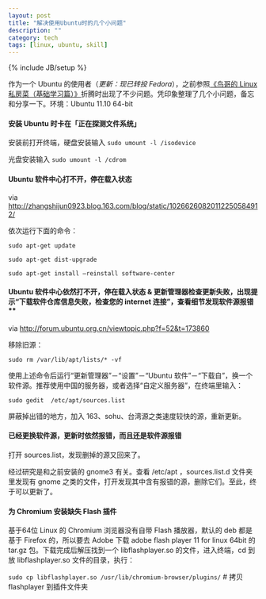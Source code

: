 ```yaml
---
layout: post
title: "解决使用Ubuntu时的几个小问题"
description: ""
category: tech
tags: [linux, ubuntu, skill]
---
```

{% include JB/setup %}

作为一个 Ubuntu 的使用者（*更新：现已转投 Fedora*），之前参照[《鸟哥的 Linux 私房菜（基础学习篇）》](http://linux.vbird.org/linux_basic/ "在线版地址")折腾时出现了不少问题。凭印象整理了几个小问题，备忘和分享一下。环境：Ubuntu 11.10 64-bit

#### 安装 Ubuntu 时卡在「正在探测文件系统」

安装前打开终端，硬盘安装输入  `sudo umount -l /isodevice`

光盘安装输入  `sudo umount -l /cdrom`

#### Ubuntu 软件中心打不开，停在载入状态

via <http://zhangshijun0923.blog.163.com/blog/static/10266260820112250584912/>

依次运行下面的命令：

`sudo apt-get update`

`sudo apt-get dist-upgrade`

`sudo apt-get install –reinstall software-center`

#### Ubuntu 软件中心依然打不开，停在载入状态 & 更新管理器检查更新失败，出现提示“下载软件仓库信息失败，检查您的 internet 连接”，查看细节发现软件源报错**

via <http://forum.ubuntu.org.cn/viewtopic.php?f=52&t=173860>

移除旧源：

`sudo rm /var/lib/apt/lists/* -vf`

使用上述命令后运行“更新管理器”－“设置”－“Ubuntu 软件”－“下载自”，换一个软件源。推荐使用中国的服务器，或者选择“自定义服务器”，在终端里输入：

`sudo gedit  /etc/apt/sources.list`

屏蔽掉出错的地方，加入 163、sohu、台湾源之类速度较快的源，重新更新。 

#### 已经更换软件源，更新时依然报错，而且还是软件源报错

打开 sources.list，发现删掉的源又回来了。

经过研究是和之前安装的 gnome3 有关。查看 /etc/apt ，sources.list.d 文件夹里发现有 gnome 之类的文件，打开发现其中含有报错的源，删除它们。至此，终于可以更新了。

#### 为 Chromium 安装缺失 Flash 插件

基于64位 Linux 的 Chromium 浏览器没有自带 Flash 播放器，默认的 deb 都是基于 Firefox 的，所以要去 Adobe 下载 adobe flash player 11 for linux 64bit 的 tar.gz 包。下载完成后解压找到一个 libflashplayer.so 的文件，进入终端，cd 到放 libflashplayer.so 文件的目录，执行：

`sudo cp libflashplayer.so /usr/lib/chromium-browser/plugins/`    # 拷贝 flashplayer 到插件文件夹
